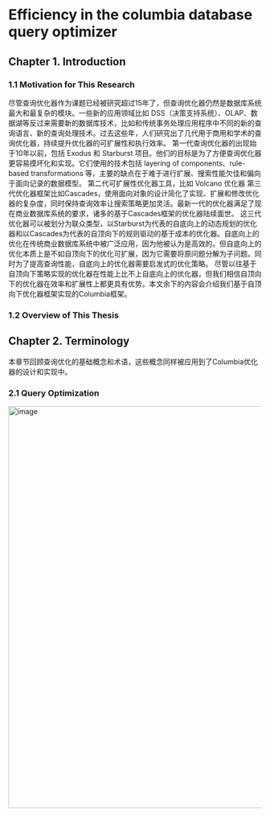 # Efficiency in the columbia database query optimizer

## Chapter 1. Introduction
### 1.1 Motivation for This Research
尽管查询优化器作为课题已经被研究超过15年了，但查询优化器仍然是数据库系统最大和最复杂的模块。一些新的应用领域比如 DSS（决策支持系统）、OLAP、数据湖等反过来需要新的数据库技术，比如和传统事务处理应用程序中不同的新的查询语言、新的查询处理技术。过去这些年，人们研究出了几代用于商用和学术的查询优化器，持续提升优化器的可扩展性和执行效率。
第一代查询优化器的出现始于10年以前，包括 Exodus 和 Starburst 项目。他们的目标是为了方便查询优化器更容易摸坏化和实现。它们使用的技术包括 layering of components、rule-based transformations 等，主要的缺点在于难于进行扩展、搜索性能欠佳和偏向于面向记录的数据模型。
第二代可扩展性优化器工具，比如 Volcano 优化器
第三代优化器框架比如Cascades，使用面向对象的设计简化了实现、扩展和修改优化器的复杂度，同时保持查询效率让搜索策略更加灵活。最新一代的优化器满足了现在商业数据库系统的要求，诸多的基于Cascades框架的优化器陆续面世。
这三代优化器可以被划分为联众类型，以Starburst为代表的自底向上的动态规划的优化器和以Cascades为代表的自顶向下的规则驱动的基于成本的优化器。自底向上的优化在传统商业数据库系统中被广泛应用，因为他被认为是高效的。但自底向上的优化本质上是不如自顶向下的优化可扩展，因为它需要将原问题分解为子问题。同时为了提高查询性能，自底向上的优化器需要启发式的优化策略。
尽管以往基于自顶向下策略实现的优化器在性能上比不上自底向上的优化器，但我们相信自顶向下的优化器在效率和扩展性上都更具有优势。本文余下的内容会介绍我们基于自顶向下优化器框架实现的Columbia框架。
### 1.2 Overview of This Thesis

## Chapter 2. Terminology
本章节回顾查询优化的基础概念和术语，这些概念同样被应用到了Columbia优化器的设计和实现中。
### 2.1 Query Optimization

<img width="800" alt="image" src="https://github.com/yucorn/db_readings/assets/54345716/2188e833-5d52-4891-9dcc-55b04794e881">

